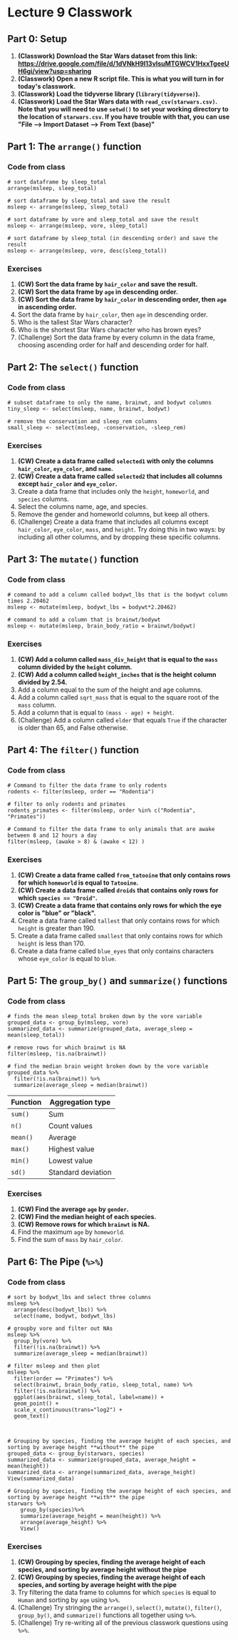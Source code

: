 # Lecture 9 Classwork

## Part 0: Setup
1. **(Classwork) Download the Star Wars dataset from this link: https://drive.google.com/file/d/1dVNkH9l13vIsuMTGWCV1HxxTgeeUH6gi/view?usp=sharing**
2. **(Classwork) Open a new R script file. This is what you will turn in for today's classwork.**
3. **(Classwork) Load the tidyverse library (`library(tidyverse)`).**
4. **(Classwork) Load the Star Wars data with `read_csv(starwars.csv)`. Note that you will need to use `setwd()` to set your working directory to the location of `starwars.csv`. If you have trouble with that, you can use "File --> Import Dataset --> From Text (base)"**

## Part 1: The `arrange()` function
### Code from class
```
# sort dataframe by sleep_total
arrange(msleep, sleep_total)

# sort dataframe by sleep_total and save the result
msleep <- arrange(msleep, sleep_total)

# sort dataframe by vore and sleep_total and save the result
msleep <- arrange(msleep, vore, sleep_total)

# sort dataframe by sleep_total (in descending order) and save the result
msleep <- arrange(msleep, vore, desc(sleep_total))
```

### Exercises
1. **(CW) Sort the data frame by `hair_color` and save the result.**
2. **(CW) Sort the data frame by `age` in descending order.**
3. **(CW) Sort the data frame by `hair_color` in descending order, then `age` in ascending order.**
4. Sort the data frame by `hair_color`, then `age` in descending order.
5. Who is the tallest Star Wars character?
6. Who is the shortest Star Wars character who has brown eyes?
7. (Challenge) Sort the data frame by every column in the data frame, choosing ascending order for half and descending order for half. 


## Part 2: The `select()` function
### Code from class
```
# subset dataframe to only the name, brainwt, and bodywt columns
tiny_sleep <- select(msleep, name, brainwt, bodywt)

# remove the conservation and sleep_rem columns
small_sleep <- select(msleep, -conservation, -sleep_rem)
```

### Exercises
1. **(CW) Create a data frame called `selected1` with only the columns `hair_color`, `eye_color`, and `name`.** 
2. **(CW) Create a data frame called `selected2` that includes all columns except `hair_color` and `eye_color`.**
3. Create a data frame that includes only the `height`, `homeworld`, and `species` columns.
4. Select the columns name, age, and species.
5. Remove the gender and homeworld columns, but keep all others.
6. (Challenge) Create a data frame that includes all columns except `hair_color`, `eye_color`, `mass`, and `height`. Try doing this in two ways: by including all other columns, and by dropping these specific columns.  

## Part 3: The `mutate()` function
### Code from class
```
# command to add a column called bodywt_lbs that is the bodywt column times 2.20462
msleep <- mutate(msleep, bodywt_lbs = bodywt*2.20462)

# command to add a column that is brainwt/bodywt
msleep <- mutate(msleep, brain_body_ratio = brainwt/bodywt)
```

### Exercises
1. **(CW) Add a column called `mass_div_height` that is equal to the `mass`  column divided by the `height` column.**
2. **(CW) Add a column called `height_inches` that is the height column divided by 2.54.**
3. Add a column equal to the sum of the height and age columns.
4. Add a column called `sqrt_mass` that is equal to the square root of the `mass` column.
5. Add a column that is equal to `(mass - age) + height`.
6. (Challenge) Add a column called `elder` that equals `True` if the character is older than 65, and False otherwise.

## Part 4: The `filter()` function
### Code from class
```
# Command to filter the data frame to only rodents
rodents <- filter(msleep, order == "Rodentia")

# filter to only rodents and primates
rodents_primates <- filter(msleep, order %in% c("Rodentia", "Primates"))

# Command to filter the data frame to only animals that are awake between 8 and 12 hours a day
filter(msleep, (awake > 8) & (awake < 12) )
```

### Exercises
1. **(CW) Create a data frame called `from_tatooine` that only contains rows for which `homeworld` is equal to `Tatooine`.**
2. **(CW) Create a data frame called `droids` that contains only rows for which `species == "Droid"`.**
3. **(CW) Create a data frame that contains only rows for which the eye color is "blue" or "black".**
4. Create a data frame called `tallest` that only contains rows for which `height` is greater than 190.
5. Create a data frame called `smallest` that only contains rows for which `height` is less than 170.
6. Create a data frame called `blue_eyes` that only contains characters whose `eye_color` is equal to `blue`.

## Part 5: The `group_by()` and `summarize()` functions
### Code from class
```
# finds the mean sleep_total broken down by the vore variable
grouped_data <- group_by(msleep, vore)
summarized_data <- summarize(grouped_data, average_sleep = mean(sleep_total))

# remove rows for which brainwt is NA
filter(msleep, !is.na(brainwt))

# find the median brain weight broken down by the vore variable
grouped_data %>%
  filter(!is.na(brainwt)) %>%
  summarize(average_sleep = median(brainwt))
```

| Function | Aggregation type |
| ------- | ----- |
| `sum()` | Sum |
| `n()` | Count values |
| `mean()` | Average |
| `max()` | Highest value |
| `min()` | Lowest value | 
| `sd()` | Standard deviation |

### Exercises
1. **(CW) Find the average `age` by `gender`.**
2. **(CW) Find the median height of each species.**
3. **(CW) Remove rows for which `brainwt` is NA.**
4. Find the maximum `age` by `homeworld`.
5. Find the sum of `mass` by `hair_color`.

## Part 6: The Pipe (`%>%`)
### Code from class
```
# sort by bodywt_lbs and select three columns
msleep %>% 
  arrange(desc(bodywt_lbs)) %>%
  select(name, bodywt, bodywt_lbs)

# groupby vore and filter out NAs
msleep %>%
  group_by(vore) %>%
  filter(!is.na(brainwt)) %>%
  summarize(average_sleep = median(brainwt))

# filter msleep and then plot
msleep %>%
  filter(order == "Primates") %>%
  select(brainwt, brain_body_ratio, sleep_total, name) %>%
  filter(!is.na(brainwt)) %>%
  ggplot(aes(brainwt, sleep_total, label=name)) +
  geom_point() +
  scale_x_continuous(trans="log2") +
  geom_text()



# Grouping by species, finding the average height of each species, and sorting by average height **without** the pipe
grouped_data <- group_by(starwars, species)
summarized_data <- summarize(grouped_data, average_height = mean(height))
summarized_data <- arrange(summarized_data, average_height)
View(summarized_data)

# Grouping by species, finding the average height of each species, and sorting by average height **with** the pipe
starwars %>%
    group_by(species)%>% 
    summarize(average_height = mean(height)) %>%
    arrange(average_height) %>%
    View()
```

### Exercises
1. **(CW) Grouping by species, finding the average height of each species, and sorting by average height **without** the pipe**
2. **(CW)  Grouping by species, finding the average height of each species, and sorting by average height **with** the pipe**
3. Try filtering the data frame to columns for which `species` is equal to `Human` and sorting by `age` using `%>%`.
4. (Challenge) Try stringing the `arrange()`, `select()`, `mutate()`, `filter()`, `group_by()`, and `summarize()` functions all together using `%>%`.
5. (Challenge) Try re-writing all of the previous classwork questions using `%>%`.
